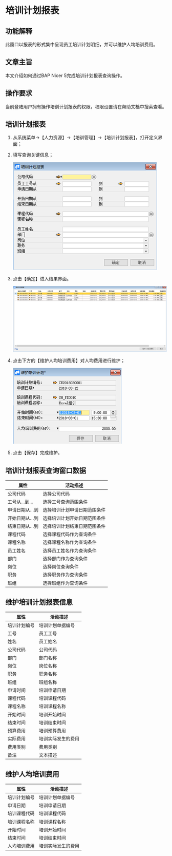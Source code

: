 # 培训计划报表

## 功能解释

此窗口以报表的形式集中呈现员工培训计划明细，并可以维护人均培训费用。

## 文章主旨

本文介绍如何通过BAP Nicer 5完成培训计划报表查询操作。

## 操作要求

当前登陆用户拥有操作培训计划报表的权限，权限设置请在帮助文档中搜索查看。

## 培训计划报表

1. 从系统菜单->【人力资源】->【培训管理】->【培训计划报表】，打开定义界面；

2. 填写查询关键信息；

   ![](images/pxjhbb1.png)

3. 点击【确定】进入结果界面。

   ![](images/pxjhbb2.png)

4. 点击下方的【维护人均培训费用】对人均费用进行维护；

   ![](images/pxjhbb3.png)

5. 点击【保存】完成维护。

## 培训计划报表查询窗口数据

| **属性**      | **活动描述**                 |
| ------------- | ---------------------------- |
| 公司代码      | 选择公司代码                 |
| 工号从…到…    | 选择工号查询范围条件         |
| 申请日期从…到 | 选择培训计划申请日期范围条件 |
| 开始日期从…到 | 选择培训计划开始日期范围条件 |
| 结束日期从…到 | 选择培训计划结束日期范围条件 |
| 课程代码      | 选择课程代码作为查询条件     |
| 课程名称      | 选择课程名称作为查询条件     |
| 员工姓名      | 选择员工姓名作为查询条件     |
| 部门          | 选择部门作为查询条件         |
| 岗位          | 选择岗位查询条件             |
| 职务          | 选择职务作为查询条件         |
| 班组          | 选择班组作为查询条件         |

## 维护培训计划报表信息

| **属性**     | **活动描述**       |
| ------------ | ------------------ |
| 培训计划编号 | 培训计划单据编号   |
| 工号         | 员工工号           |
| 姓名         | 员工姓名           |
| 公司代码     | 公司代码           |
| 部门         | 部门名称           |
| 岗位         | 岗位名称           |
| 职务         | 职务名称           |
| 班组         | 班组名称           |
| 申请时间     | 培训申请日期       |
| 课程代码     | 培训课程代码       |
| 课程名称     | 培训课程名称       |
| 开始时间     | 培训开始时间       |
| 结束时间     | 培训结束时间       |
| 预算费用     | 培训预算费用       |
| 实际费用     | 培训实际发生的费用 |
| 费用类别     | 费用类别           |
| 备注         | 文本描述           |

## 维护人均培训费用

| **属性**     | **活动描述**       |
| ------------ | ------------------ |
| 培训计划编号 | 培训计划单据编号   |
| 申请日期     | 培训申请日期       |
| 培训课程代码 | 培训课程代码       |
| 培训课程名称 | 培训课程名称       |
| 开始时间     | 培训开始时间       |
| 结束时间     | 培训结束时间       |
| 人均培训费用 | 培训实际发生的费用 |